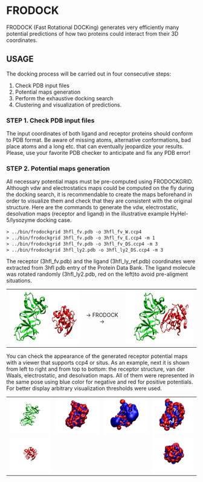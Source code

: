 # FRODOCK

FRODOCK (Fast Rotational DOCKing) generates very efficiently many potential predictions of how  two proteins could interact from their 3D coordinates. 

## USAGE
The docking process will be carried out in four consecutive steps:

1. Check PDB input files
2. Potential maps generation
3. Perform the exhaustive docking search
4. Clustering and visualization of predictions.

### STEP 1. Check PDB input files

The input coordinates of both ligand and receptor proteins should conform to PDB format. Be aware of missing atoms, alternative conformations, bad place atoms and a long etc. that can eventually jeopardize your results. Please, use your favorite PDB checker to anticipate and fix any PDB error!

### STEP 2. Potential maps generation

All necessary potential maps must be pre-computed using FRODOCKGRID. Although vdw and electrostatics maps could be computed on the fly during the docking search, it is recommendable to create the maps beforehand in order to visualize them and check that they are consistent with the original structure. Here are the commands to generate the vdw, electrostatic, desolvation maps (receptor and ligand) in the illustrative example HyHel-5/lysozyme docking case.
```
> ../bin/frodockgrid 3hfl_fv.pdb -o 3hfl_fv_W.ccp4
> ../bin/frodockgrid 3hfl_fv.pdb -o 3hfl_fv_E.ccp4 -m 1
> ../bin/frodockgrid 3hfl_fv.pdb -o 3hfl_fv_DS.ccp4 -m 3
> ../bin/frodockgrid 3hfl_ly2.pdb -o 3hfl_ly2_DS.ccp4 -m 3
```
The receptor (3hfl_fv.pdb) and the ligand (3hfl_ly_ref.pdb) coordinates were extracted from 3hfl pdb entry of the Protein Data Bank. The ligand molecule was rotated randomly (3hfl_ly2.pdb, red on the left)to avoid pre-aligment situations.

<table border="0" cellspacing="2" cellpadding="0" align="center">
<tbody>
<tr>
<td><img title="Initial Structures" src="assets/initial_low_web.jpg" width="243" height="144" border="0" /></td>
<td align="center"> &rarr; FRODOCK &rarr;</td>
<td><img title="Experimental Solution" src="assets/dock_low_web.jpg" width="239" height="142" border="0" /></td>
</tr>
</tbody>
</table>

You can check the appearance of the generated receptor potential maps with a viewer that supports ccp4 or situs. As an example, next it is shown from left to right and from top to bottom: the receptor structure, van der Waals, electrostatic, and desolvation maps. All of them were represented in the same pose using blue color for negative and red for positive potentials. For better display arbitrary visualization thresholds were used.</p>
<table border="0" cellspacing="0" cellpadding="0" align="center">
<tbody>
<tr>
<td><img title="Receptor" src="assets/rec_low_web.jpg" border="0" /></td>
<td><img title="Receptor vdW map" src="assets/rec_vdw_low_web.jpg" border="0" /></td>
<td><img title="Receptor Electrostatic map" src="assets/rec_elecr_low_web.jpg" border="0" /></td>
<td><img title="Receptor Desolvation map" src="assets/rec_desol_low_web.jpg" border="0" /></td>
</tr>
<tr>
<td><img title="Ligand" src="assets/lig_low_web.jpg" border="0" /></td>
<td></td>
<td></td>
<td><img title="Ligand Desolvation map" src="assets/lig_desol_low_web.jpg" border="0" /></td>
</tr>  
</tbody>
</table>
